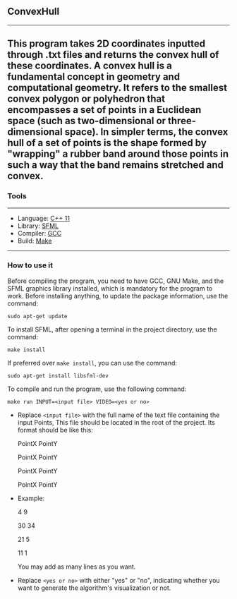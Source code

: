 ## **ConvexHull**
---
This program takes 2D coordinates inputted through .txt files and returns the convex hull of these coordinates.
A convex hull is a fundamental concept in geometry and computational geometry. It refers to the smallest convex polygon or polyhedron that encompasses a set of points in a Euclidean space (such as two-dimensional or three-dimensional space). In simpler terms, the convex hull of a set of points is the shape formed by "wrapping" a rubber band around those points in such a way that the band remains stretched and convex.
---
### **Tools** 
---
- Language: [C++ 11](https://cplusplus.com/doc/)
- Library: [SFML](https://www.sfml-dev.org/)
- Compiler: [GCC](https://gcc.gnu.org/)
- Build: [Make](https://www.gnu.org/software/make/)
---
### How to use it
Before compiling the program, you need to have GCC, GNU Make, and the SFML graphics library installed, which is mandatory for the program to work. Before installing anything, to update the package information, use the command:

    sudo apt-get update
To install SFML, after opening a terminal in the project directory, use the command:

    make install
If preferred over `make install`, you can use the command:

    sudo apt-get install libsfml-dev
To compile and run the program, use the following command:

    make run INPUT=<input file> VIDEO=<yes or no>
- Replace `<input file>` with the full name of the text file containing the input Points, This file should be located in the root of the project. Its format should be like this:
  
  PointX PointY
  <p>
  PointX PointY
  <p>
  PointX PointY
  <p>
  PointX PointY
  <p>
  <p>
- Example:
  <p>
  4 9
  <p>
  30 34
  <p>
  21 5
  <p>
  11 1
  <p>
  <p>
  You may add as many lines as you want.
- Replace `<yes or no>` with either "yes" or "no", indicating whether you want to generate the algorithm's visualization or not.
